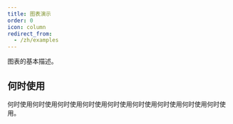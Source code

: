 ```yaml
---
title: 图表演示
order: 0
icon: column
redirect_from:
  - /zh/examples
---
```


图表的基本描述。

## 何时使用

何时使用何时使用何时使用何时使用何时使用何时使用何时使用何时使用何时使用。
